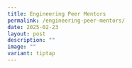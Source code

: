 ```yaml
---
title: Engineering Peer Mentors
permalink: /engineering-peer-mentors/
date: 2025-02-23
layout: post
description: ""
image: ""
variant: tiptap
---
```

